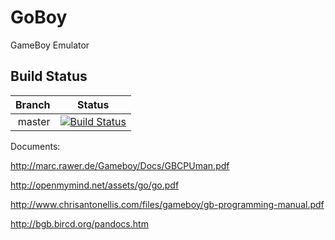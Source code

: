 # GoBoy
GameBoy Emulator

## Build Status ##
| Branch | Status                                                                                                           |
| ------:| ---------------------------------------------------------------------------------------------------------------- |
| master | [![Build Status](https://travis-ci.org/mukkid/GoBoy.svg?branch=master)](https://travis-ci.org/mukkid/GoBoy/)     |

Documents:

http://marc.rawer.de/Gameboy/Docs/GBCPUman.pdf

http://openmymind.net/assets/go/go.pdf

http://www.chrisantonellis.com/files/gameboy/gb-programming-manual.pdf

http://bgb.bircd.org/pandocs.htm
